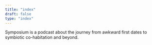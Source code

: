```yaml
---
title: "index"
draft: false
type: "index"
---
```


Symposium is a podcast about the journey from awkward first dates to symbiotic co-habitation and beyond.
